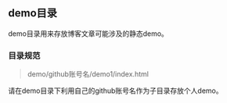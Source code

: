 ## demo目录

demo目录用来存放博客文章可能涉及的静态demo。

### 目录规范

> demo/github账号名/demo1/index.html

请在demo目录下利用自己的github账号名作为子目录存放个人demo。

